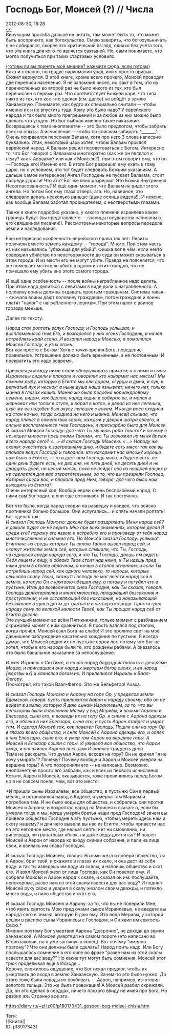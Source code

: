 Господь Бог, Моисей (?) // Числа
=================================

   
 2012-08-30, 18:28   
   [<<](Господь%20Бог,%20Моисей%20()%20%20Левит)    
 Верующим просьба дальше не читать, там может быть то, что может быть воспринято, как богохульство. Смею заверить, что богохульничать я не собирался, скорее это критический взгляд, однако без учёта того, что эта книга для кого-то является святыней. Но, сами понимаете, что могло получиться при таких стартовых условиях.   
   
  [(готовы ли вы принять моё мнение? нажмите сюда, если готовы)](https://zHz00.diary.ru/p180173431.htm?index=1#linkmore180173431m1)      
 Как ни странно, но градус наркомании упал, или я просто привык. Сюжет вернулся. В этой книге, кроме всего прочего, Моисей проводит две переписи населения. Я не запомнил чисел, но факт в том, что из перечисленных во второй раз не было никого из тех, кто был перечислен в первый раз. Что соответствует Божьей каре, что типа никто из тех, кто кое-что сделал (см. далее) не войдёт в землю Ханаанскую. Понимаете, как будто их специально считали -- чтобы именно их и не впустить туда. Кому это было надо? У еврейского народа и так было много прегрешений и за любое из них можно было сделать что угодно. Но Бог выбрал именно такое наказание. Возвращаясь к теме инопланетян -- это было предлогом, чтобы забрать всех на опыты. А исчисление -- чтобы по спискам забирать ^\_\_\_\_\_\_\_^.   
 Очень понравился персонаж Валаам, хотя про него 3 слова написано буквально. Итак, некоторый царь хотел, чтобы Валаам проклял еврейский народ. А Валаам решил посоветоваться с Богом. Интересно то, что Бог говорил с Валаамом многократно (как же он являлся к нему? как к Аврааму? или как к Моисею?), при этом говорит ему, что он -- Господь его! Именно его. В итоге Бог разрешил ему ехать к тому царю, но с условием, что тот будет следовать Божьим указаниям. А дальше самое интересное! Ангел Господень не пускает Валаама, стоит посреди дороги! Что это? Бог же явно разрешил! Это Божья Внутренняя Несогласованность? И ещё один момент, что Валаам  *не видел*  этого ангела. Но потом Бог ему глаза отверз, ага. Но, наверное, это следовало делать несколько раньше (даже ослица видела!). И неясно, как вообще Валаам работал прорицателем, с неотверстыми глазами.   
   
 Также в книге подробно указано, у какого племени израилева какие границы будут (вы представляете -- границы государства написаны в его священном писании!). Рассмотрены некоторые вопросы передела земли и наследования.   
   
 Ещё интересная особенность еврейского права тех лет: Левиты получили вместо земель каждому -- "города". Много. При этом часть из них назывались "убежища для убийц". Фишка вот в чём: если некто совершил убийство по неосторожности до суда он может скрываться в этом городе. И из мести его не могут убить. Правда не поясняется, что же помешает мстителю убить в одном из этих городов, что не помешало ему убить вне этого самого города.   
   
 И ещё одна особенность -- после войны награбленное надо делить. При этом надо делиться с левитами в виде доли с награбленного. А половину воины должны отдавать простым гражданам. Система такая -- сначала воины дают половину гражданам, потом граждане и воины платят "налог" с награбленного левитам. При этом налог с воинов гораздо меньше.   
   
 Далее по тексту:   
   
  *Народ стал роптать вслух Господа; и Господь услышал, и воспламенился гнев Его, и возгорелся у них огонь Господень, и начал истреблять край стана. И возопил народ к Моисею; и помолился Моисей Господу, и утих огонь.*    
 Вот как просто с Богом! Хотя с точки зрения Бога, поведение правильное. Устрашение должно быть временным, а не постоянным. И прекратить его надо вовремя.   
   
  *Пришельцы между ними стали обнаруживать прихоти; а с ними и сыны Израилевы сидели и плакали и говорили: кто накормит нас мясом? Мы помним рыбу, которую в Египте мы ели даром, огурцы и дыни, и лук, и репчатый лук и чеснок; а ныне душа наша изнывает; ничего нет, только манна в глазах наших. Манна же была подобна кориандровому семени, видом, как бдолах; народ ходил и собирал ее, и молол в жерновах или толок в ступе, и варил в котле, и делал из нее лепешки; вкус же ее подобен был вкусу лепешек с елеем. И когда роса сходила на стан ночью, тогда сходила на него и манна. Моисей слышал, что народ плачет в семействах своих, каждый у дверей шатра своего; и сильно воспламенился гнев Господень, и прискорбно было для Моисея. И сказал Моисей Господу: для чего Ты мучишь раба Твоего? и почему я не нашел милости пред очами Твоими, что Ты возложил на меня бремя всего народа сего? <...> И сказал Господь Моисею: <...> Народу же скажи: очиститесь к завтрашнему дню, и будете есть мясо; так как вы плакали вслух Господа и говорили: кто накормит нас мясом? хорошо нам было в Египте, — то и даст вам Господь мясо, и будете есть. не один день будете есть, не два дня, не пять дней, не десять дней и не двадцать дней, но целый месяц, пока не пойдет оно из ноздрей ваших и не сделается для вас отвратительным, за то, что вы презрели Господа, Который среди вас, и плакали пред Ним, говоря: для чего было нам выходить из Египта?*    
 Очень интересный ход. Вообще евреи очень беспокойный народ. С ними сам Бог ходит, а они ещё возникают. И так постоянно.   
   
 Вот что было, когда народ сходил на разведку и увидел, что войско противника больно большое. Они испугались... и опять начали роптать! Бог сделал так:   
  *И сказал Господь Моисею: доколе будет раздражать Меня народ сей? и доколе будет он не верить Мне при всех знамениях, которые делал Я среди его? поражу его язвою и истреблю его и произведу от тебя народ многочисленнее и сильнее его. Но Моисей сказал Господу: услышат Египтяне, из среды которых Ты силою Твоею вывел народ сей, и скажут жителям земли сей, которые слышали, что Ты, Господь, находишься среди народа сего, и что Ты, Господь, даешь им видеть Себя лицем к лицу, и облако Твое стоит над ними, и Ты идешь пред ними днем в столпе облачном, а ночью в столпе огненном; и если Ты истребишь народ сей, как одного человека, то народы, которые слышали славу Твою, скажут: Господь не мог ввести народ сей в землю, которую Он с клятвою обещал ему, а потому и погубил его в пустыне. Итак да возвеличится сила Господня, как Ты сказал, говоря: Господь долготерпелив и многомилостив, прощающий беззакония и преступления, и не оставляющий без наказания, но наказывающий беззаконие отцов в детях до третьего и четвертого рода. Прости грех народу сему по великой милости Твоей, как Ты прощал народ сей от Египта доселе.*    
 Это лучший момент во всём Пятикнижии, только момент с разбиванием скрижалей может с ним сравниться. Я просто валялся под столом, когда прочёл. Моисей взял Бога на слабо! И это пролило свет на моё давнишнее заблуждение касательно хождения по пустыне. Я всегда думал, что Моисей водил их по пустыне сорок лет, потому что Бог не хотел, чтобы в его народе были те, кто рождены рабами. А оказалось это было банальное наказание за непослушание.   
   
  *И жил Израиль в Ситтиме, и начал народ блудодействовать с дочерями Моава, и приглашали они народ к жертвам богов своих, и ел народ [жертвы их] и кланялся богам их. И прилепился Израиль к Ваал-Фегору.*    
 Посмотрел, кто такой Ваал-Фегор. Это же Бельфегор! Ахаха.   
   
  *И сказал Господь Моисею и Аарону на горе Ор, у пределов земли Едомской, говоря: пусть приложится Аарон к народу своему; ибо он не войдет в землю, которую Я даю сынам Израилевым, за то, что вы непокорны были повелению Моему у вод Меривы; и возьми Аарона и Елеазара, сына его, и возведи их на гору Ор. и сними с Аарона одежды его, и облеки в них Елеазара, сына его, и пусть Аарон отойдет и умрет там. И сделал Моисей так, как повелел Господь. Пошли они на гору Ор в глазах всего общества, и снял Моисей с Аарона одежды его, и облек в них Елеазара, сына его; и умер там Аарон на вершине горы. А Моисей и Елеазар сошли с горы. И увидело все общество, что Аарон умер, и оплакивал Аарона весь дом Израилев тридцать дней.*    
 Тема не раскрыта. Что думал Аарон, всходя на гору? Он не кричал "я не хочу умирать"? Почему? Почему вообще и Аарон и Моисей умерли на вершине горы? А что похоронили его -- не написано. Возможно, инопланетяне просто его забрали, как и всех из первого исчисления. Кстати, Аарон и Моисей, оказывается, тоже провинились перед Богом, но я не совсем понял, чем, вот это место:   
   
  *И пришли сыны Израилевы, все общество, в пустыню Син в первый месяц, и остановился народ в Кадесе, и умерла там Мариам и погребена там. И не было воды для общества, и собрались они против Моисея и Аарона; и возроптал народ на Моисея и сказал: о, если бы умерли тогда и мы, когда умерли братья наши пред Господом! зачем вы привели общество Господне в эту пустыню, чтобы умереть здесь нам и скоту нашему? и для чего вывели вы нас из Египта, чтобы привести нас на это негодное место, где нельзя сеять, нет ни смоковниц, ни винограда, ни гранатовых яблок, ни даже воды для питья? И пошел Моисей и Аарон от народа ко входу скинии собрания, и пали на лица свои, и явилась им слава Господня.   
   
 И сказал Господь Моисею, говоря: Возьми жезл и собери общество, ты и Аарон, брат твой, и скажите в глазах их скале, и она даст из себя воду: и так ты изведешь им воду из скалы, и напоишь общество и скот его. И взял Моисей жезл от лица Господа, как Он повелел ему. И собрали Моисей и Аарон народ к скале, и сказал он им: послушайте, непокорные, разве нам из этой скалы извести для вас воду? И поднял Моисей руку свою и ударил в скалу жезлом своим дважды, и потекло много воды, и пило общество и скот его.   
   
 И сказал Господь Моисею и Аарону: за то, что вы не поверили Мне, чтоб явить святость Мою пред очами сынов Израилевых, не введете вы народа сего в землю, которую Я даю ему. Это вода Меривы, у которой вошли в распрю сыны Израилевы с Господом, и Он явил им святость Свою.*    
 Именно поэтому Бог умертвил Аарона "досрочно", не доходя до земли ханаанской. А Моисея умертвил на самом пороге (это написано во Второзаконии, но я уже заглянул в конец). Вот почему "именно поэтому"? Что они должны были сделать? Народ поить надо. Или Богу послышалось сомнение в его силе во фразе "разве нам из этой скалы извести для вас воду?" Но какие тут могут быть сомнения, Моисей этот трюк проделывал ещё в Исходе...   
 Короче, сложилось ощущение, что Бог искал предлог, чтобы их умертвить до входа в землю Ханаанскую. Зачем-то это было нужно. До этого тоже были поводы их поубивать -- Аарон, например, изготовил золотого тельца. Это же была провокация! А Моисей разбил скрижали. Да, он это сделал в сердцах, ничего плохого ввиду не имея про Бога. Но разбил же. Странно всё это.   
     
    
 <https://diary.ru/~zHz00/p180173431_gospod-bog-moisej-chisla.htm>   
   
 Теги:   
 [[Книги]]   
 ID: p180173431